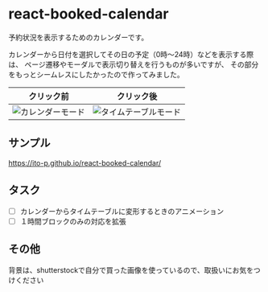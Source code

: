 # react-booked-calendar

予約状況を表示するためのカレンダーです。

カレンダーから日付を選択してその日の予定（0時〜24時）などを表示する際は、
ページ遷移やモーダルで表示切り替えを行うものが多いですが、
その部分をもっとシームレスにしたかったので作ってみました。

|クリック前|クリック後|
|---|---|
|![カレンダーモード](https://ito-p.github.io/react-booked-calendar/docs/ss/calendar1.png "カレンダーモード") | ![タイムテーブルモード](https://ito-p.github.io/react-booked-calendar/docs/ss/calendar2.png "タイムテーブルモード") |

## サンプル
https://ito-p.github.io/react-booked-calendar/

## タスク

- [ ] カレンダーからタイムテーブルに変形するときのアニメーション
- [ ] １時間ブロックのみの対応を拡張

## その他

背景は、shutterstockで自分で買った画像を使っているので、取扱いにお気をつけください
